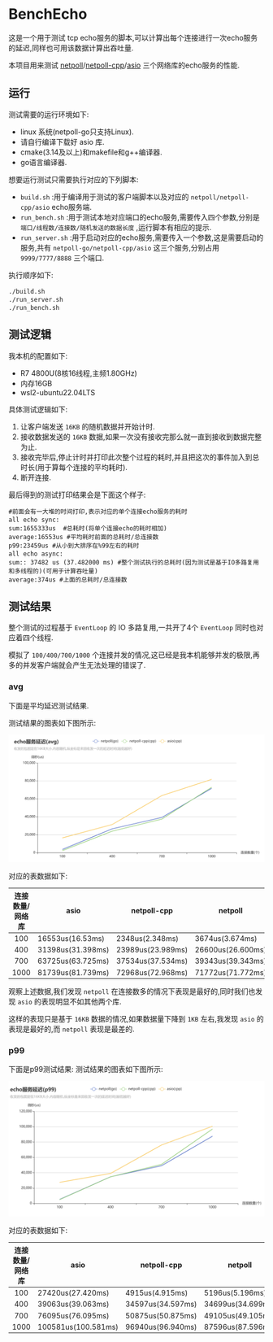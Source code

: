 # BenchEcho

这是一个用于测试 tcp echo服务的脚本,可以计算出每个连接进行一次echo服务的延迟,同样也可用该数据计算出吞吐量.

本项目用来测试 [netpoll](https://www.cloudwego.io/zh/docs/netpoll/)/[netpoll-cpp](https://github.com/ACking-you/netpoll-cpp)/[asio](https://www.boost.org/doc/libs/1_82_0/doc/html/boost_asio.html) 三个网络库的echo服务的性能.

## 运行

测试需要的运行环境如下:

* linux 系统(netpoll-go只支持Linux).
* 请自行编译下载好 asio 库.
* cmake(3.14及以上)和makefile和g++编译器.
* go语言编译器.

想要运行测试只需要执行对应的下列脚本:

* `build.sh` :用于编译用于测试的客户端脚本以及对应的 `netpoll/netpoll-cpp/asio` echo服务端.
* `run_bench.sh` :用于测试本地对应端口的echo服务,需要传入四个参数,分别是 `端口/线程数/连接数/随机发送的数据长度` ,运行脚本有相应的提示.
* `run_server.sh` :用于启动对应的echo服务,需要传入一个参数,这是需要启动的服务,共有 `netpoll-go/netpoll-cpp/asio` 这三个服务,分别占用 `9999/7777/8888` 三个端口.

执行顺序如下:

```shell
./build.sh
./run_server.sh
./run_bench.sh
```

## 测试逻辑

我本机的配置如下:

* R7 4800U(8核16线程,主频1.80GHz)
* 内存16GB
* wsl2-ubuntu22.04LTS

具体测试逻辑如下:

1. 让客户端发送 `16KB` 的随机数据并开始计时.
2. 接收数据发送的 `16KB` 数据,如果一次没有接收完那么就一直到接收到数据完整为止.
3. 接收完毕后,停止计时并打印此次整个过程的耗时,并且把这次的事件加入到总时长(用于算每个连接的平均耗时).
4. 断开连接.

最后得到的测试打印结果会是下面这个样子:

```
#前面会有一大堆的时间打印,表示对应的单个连接echo服务的耗时
all echo sync:
sum:1655333us  #总耗时(将单个连接echo的耗时相加)
average:16553us #平均耗时前面的总耗时/总连接数
p99:23459us #从小到大排序在%99左右的耗时
all echo async:
sum:: 37482 us (37.482000 ms) #整个测试执行的总耗时(因为测试是基于IO多路复用和多线程的)(可用于计算吞吐量)
average:374us #上面的总耗时/总连接数
```



## 测试结果

整个测试的过程基于 `EventLoop` 的 IO 多路复用,一共开了4个 `EventLoop` 同时也对应着四个线程.

模拟了 `100/400/700/1000` 个连接并发的情况,这已经是我本机能够并发的极限,再多的并发客户端就会产生无法处理的错误了.

### avg

下面是平均延迟测试结果.

测试结果的图表如下图所示:

![img](.github/img/avg.png)

对应的表数据如下:

| 连接数量/网络库 | asio              | netpoll-cpp       | netpoll           |
|:--------:|-------------------|-------------------|-------------------|
|   100    | 16553us(16.53ms)  | 2348us(2.348ms)   | 3674us(3.674ms)   |
|   400    | 31398us(31.398ms) | 23989us(23.989ms) | 26600us(26.600ms) |
|   700    | 63725us(63.725ms) | 37534us(37.534ms) | 39343us(39.343ms) |
|   1000   | 81739us(81.739ms) | 72968us(72.968ms) | 71772us(71.772ms) |

观察上述数据,我们发现 `netpoll` 在连接数多的情况下表现是最好的,同时我们也发现 `asio` 的表现明显不如其他两个库.

这样的表现只是基于 `16KB` 数据的情况,如果数据量下降到 `1KB` 左右,我发现 `asio` 的表现是最好的,而 `netpoll` 表现是最差的.



### p99

下面是p99测试结果:
测试结果的图表如下图所示:

![img](.github/img/p99.png)

对应的表数据如下:

| 连接数量/网络库 | asio                | netpoll-cpp       | netpoll           |
|:--------:|---------------------|-------------------|-------------------|
|   100    | 27420us(27.420ms)   | 4915us(4.915ms)   | 5196us(5.196ms)   |
|   400    | 39063us(39.063ms)   | 34597us(34.597ms) | 34699us(34.699ms) |
|   700    | 76095us(76.095ms)   | 50875us(50.875ms) | 49105us(49.105ms) |
|   1000   | 100581us(100.581ms) | 96940us(96.940ms) | 87596us(87.596ms) |

